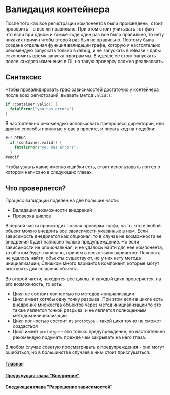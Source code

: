 # Валидация контейнера

После того как все регистрации компонентов были произведены, стоит проверить - а все ли правильно. При этом стоит учитывать тот факт - что если при одном и томже коде один раз все было правильно, то нету никаких причин чтобы второй раз был не правильно. Поэтому была создана отдельная функция валидации графа, которую я настоятельно рекомендую запускать только в debug, и не запускать в release - дабы сэкономить время запуска программы. В идеале ее стоит запускать после каждого изменения в DI, но такую проверку сложно реализовать.

## Синтаксис
Чтобы провалидировать граф зависимостей достаточно у контейнера после всех регистраций, вызвать метод `valid()`:
```Swift
if !container.valid() {
  fatalError("you has errors")
}
```
Я настоятельно рекомендую использовать препроцесс директории, или другие способы принятые у вас в проекте, и писать код на подобии:
```Swift
#if DEBUG
  if !container.valid() {
    fatalError("you has errors")
  }
#endif
```

Чтобы узнать какие именно ошибки есть, стоит использовать логгер о котором написано в следующих главах.

## Что проверяется?
Процесс валидации поделен на две большие части:
* Валидация возможности внедрений
* Проверка циклов

В первой части происходит полная проверка графа, на то, что в любой объект можно внедрить все зависимости указанные в нем. Если зависимость внедряется как опционал, то в случае не возможности ее внедрения будет написано только предупреждение. Но если зависимости не опциональная, и не удалось найти для нее компонента, то об этом будет написано, причем в нескольких вариантов: Полность не удалось найти; объекты существуют, но у них нету метода инициализации; Слишком много вариантов компонент, которые могут выступать для создания объекта.

Во второй части, находятся все циклы, и каждый цикл проверяется, на его возможность, то есть:
* Цикл не состоит полностью из методов инициализации 
* Цикл имеет хотябы одну точку разрыва. При этом если в цикле есть внедрение множества объектов через метод инициализации то это также является точкой разрыва, и не является полноценным методом инициализации
* Цикл полностью состоит из `prototype` - такой цикл точно не сможет создасться
* Цикл имеет `prototype` - это только предупреждение, но настоятельно рекомендую подумать прежде чем закрывать на него глаза.

В любом случае советую просматривать к предупреждения - они могут ошибаться, но в большинстве случаев к ним стоит прислушаться.

#### [Главная](main.md)
#### [Предыдущая глава "Внедрение"](injection.md#Внедрение)
#### [Следующая глава "Разрешение зависимостей"](resolve.md#Разрешение-зависимостей)
